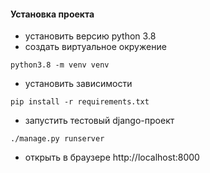 #### Установка проекта

- установить версию python 3.8
- создать виртуальное окружение 
```shell script
python3.8 -m venv venv
```
- установить зависимости
```shell script
pip install -r requirements.txt
```
- запустить тестовый django-проект
```shell script
./manage.py runserver
```
- открыть в браузере http://localhost:8000 